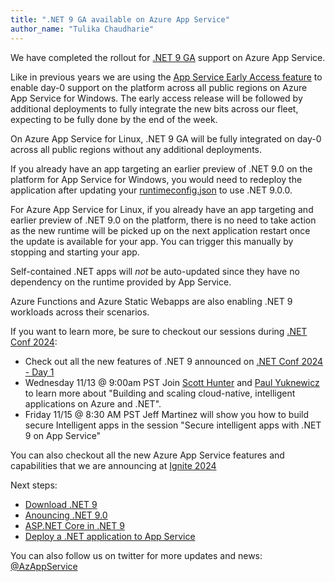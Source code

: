 ```yaml
---
title: ".NET 9 GA available on Azure App Service"
author_name: "Tulika Chaudharie"
---
```


We have completed the rollout for [.NET 9 GA](https://dotnet.microsoft.com/download/dotnet/9.0) support on Azure App Service.

Like in previous years we are using the [App Service Early Access feature](https://aka.ms/app-service-early-access) to enable day-0 support on the platform across all public regions on Azure App Service for Windows. The early access release will be followed by additional deployments to fully integrate the new bits across our fleet, expecting to be fully done by the end of the week.

On Azure App Service for Linux, .NET 9 GA will be fully integrated on day-0 across all public regions without any additional deployments.

If you already have an app targeting an earlier preview of .NET 9.0 on the platform for App Service for Windows, you would need to redeploy the application after updating your [runtimeconfig.json](https://learn.microsoft.com/en-us/dotnet/core/runtime-config/) to use .NET 9.0.0.

For Azure App Service for Linux, if you already have an app targeting and earlier preview of .NET 9.0 on the platform, there is no need to take action as the new runtime will be picked up on the next application restart once the update is available for your app. You can trigger this manually by stopping and starting your app.

Self-contained .NET apps will *not* be auto-updated since they have no dependency on the runtime provided by App Service.

Azure Functions and Azure Static Webapps are also enabling .NET 9 workloads across their scenarios.


If you want to learn more, be sure to checkout our sessions during [.NET Conf 2024](https://www.dotnetconf.net/agenda):
- Check out all the new features of .NET 9 announced on [.NET Conf 2024 - Day 1](https://www.youtube.com/watch?v=hM4ifrqF_lQ)
- Wednesday 11/13 @ 9:00am PST Join [Scott Hunter](https://twitter.com/coolcsh) and [Paul Yuknewicz](https://x.com/paulyuki99) to learn more about "Building and scaling cloud-native, intelligent applications on Azure and .NET".
- Friday 11/15 @ 8:30 AM PST Jeff Martinez will show you how to build secure Intelligent apps in the session "Secure intelligent apps with .NET 9 on App Service"

You can also checkout all the new Azure App Service features and capabilities that we are announcing at [Ignite 2024](https://ignite.microsoft.com/sessions?filter=topic%2FlogicalValue%3EApps)

Next steps:

- [Download .NET 9](https://dotnet.microsoft.com/download/dotnet/9.0)
- [Anouncing .NET 9.0 ](https://devblogs.microsoft.com/dotnet/announcing-dotnet-9/)
- [ASP.NET Core in .NET 9]( https://learn.microsoft.com/aspnet/core/release-notes/aspnetcore-9.0)
- [Deploy a .NET application to App Service](https://learn.microsoft.com/azure/app-service/quickstart-dotnetcore?tabs=net80&pivots=development-environment-vs)

You can also follow us on twitter for more updates and news: [@AzAppService](https://twitter.com/AzAppService/)